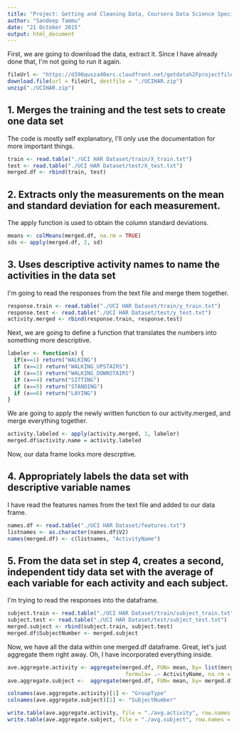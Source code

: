 ```yaml
---
title: "Project: Getting and Cleaning Data, Coursera Data Science Specialization"
author: "Sandeep Tammu"
date: "21 October 2015"
output: html_document
---
```


First, we are going to download the data, extract it. Since I have already done that, I'm not going to run it again.


```r
fileUrl <- "https://d396qusza40orc.cloudfront.net/getdata%2Fprojectfiles%2FUCI%20HAR%20Dataset.zip"
download.file(url = fileUrl, destfile = "./UCIHAR.zip")
unzip("./UCIHAR.zip")
```

## 1. Merges the training and the test sets to create one data set

The code is mostly self explanatory, I'll only use the documentation for more important things.


```r
train <- read.table("./UCI HAR Dataset/train/X_train.txt")
test <- read.table("./UCI HAR Dataset/test/X_test.txt")
merged.df <- rbind(train, test)
```

## 2. Extracts only the measurements on the mean and standard deviation for each measurement. 

The apply function is used to obtain the column standard deviations.


```r
means <- colMeans(merged.df, na.rm = TRUE)
sds <- apply(merged.df, 2, sd)
```

## 3. Uses descriptive activity names to name the activities in the data set

I'm going to read the responses from the text file and merge them together.


```r
response.train <- read.table("./UCI HAR Dataset/train/y_train.txt")
response.test <- read.table("./UCI HAR Dataset/test/y_test.txt")
activity.merged <- rbind(response.train, response.test)
```

Next, we are going to define a function that translates the numbers into something more descriptive.


```r
labeler <- function(x) {
  if(x==1) return("WALKING")
  if (x==2) return("WALKING_UPSTAIRS")
  if (x==3) return("WALKING_DOWNSTAIRS")
  if (x==4) return("SITTING")
  if (x==5) return("STANDING")
  if (x==6) return("LAYING")
}
```

We are going to apply the newly written function to our activity.merged, and merge everything together.


```r
activity.labeled <- apply(activity.merged, 1, labeler)
merged.df$activity.name = activity.labeled
```

Now, our data frame looks more descrptive.

## 4. Appropriately labels the data set with descriptive variable names

I have read the features names from the text file and added to our data frame.


```r
names.df <- read.table("./UCI HAR Dataset/features.txt")
listnames <- as.character(names.df$V2)
names(merged.df) <- c(listnames, "ActivityName")
```

## 5. From the data set in step 4, creates a second, independent tidy data  set with the average of each variable for each activity and each subject.

I'm trying to read the responses into the dataframe.


```r
subject.train <- read.table("./UCI HAR Dataset/train/subject_train.txt")
subject.test <- read.table("./UCI HAR Dataset/test/subject_test.txt")
merged.subject <- rbind(subject.train, subject.test)
merged.df$SubjectNumber <- merged.subject
```

Now, we have all the data within one merged.df dataframe. Great, let's just aggregate them right away. Oh, I have incorporated everything inside.


```r
ave.aggregate.activity <- aggregate(merged.df, FUN= mean, by= list(merged.df$ActivityName),
                                     formula= .~ ActivityName, na.rm = TRUE)
ave.aggregate.subject <-  aggregate(merged.df, FUN= mean, by= merged.df$SubjectNumber, formula = . ~ SubjectNumber, na.rm = TRUE)

colnames(ave.aggregate.activity)[1] <- "GroupType"
colnames(ave.aggregate.subject)[1] <- "SubjectNumber"

write.table(ave.aggregate.activity, file = "./avg.activity", row.names = FALSE)
write.table(ave.aggregate.subject, file = "./avg.subject", row.names = FALSE)
```
